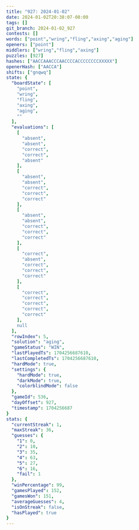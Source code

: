 ```yaml
---
title: "927: 2024-01-02"
date: 2024-01-02T20:38:07-08:00
tags: []
git_branch: 2024-01-02_927
contests: []
words: ["point","wring","fling","axing","aging"]
openers: ["point"]
middlers: ["wring","fling","axing"]
puzzles: [927]
hashes: ["AACCAAACCCAACCCCACCCCCCCCXXXXX"]
openerHash: ["AACCA"]
shifts: ["gnqwq"]
state: {
  "boardState": [
    "point",
    "wring",
    "fling",
    "axing",
    "aging",
    ""
  ],
  "evaluations": [
    [
      "absent",
      "absent",
      "correct",
      "correct",
      "absent"
    ],
    [
      "absent",
      "absent",
      "correct",
      "correct",
      "correct"
    ],
    [
      "absent",
      "absent",
      "correct",
      "correct",
      "correct"
    ],
    [
      "correct",
      "absent",
      "correct",
      "correct",
      "correct"
    ],
    [
      "correct",
      "correct",
      "correct",
      "correct",
      "correct"
    ],
    null
  ],
  "rowIndex": 5,
  "solution": "aging",
  "gameStatus": "WIN",
  "lastPlayedTs": 1704256687610,
  "lastCompletedTs": 1704256687610,
  "hardMode": true,
  "settings": {
    "hardMode": true,
    "darkMode": true,
    "colorblindMode": false
  },
  "gameId": 536,
  "dayOffset": 927,
  "timestamp": 1704256687
}
stats: {
  "currentStreak": 1,
  "maxStreak": 36,
  "guesses": {
    "1": 0,
    "2": 10,
    "3": 35,
    "4": 63,
    "5": 27,
    "6": 16,
    "fail": 1
  },
  "winPercentage": 99,
  "gamesPlayed": 152,
  "gamesWon": 151,
  "averageGuesses": 4,
  "isOnStreak": false,
  "hasPlayed": true
}
---
```

<!-- more -->
